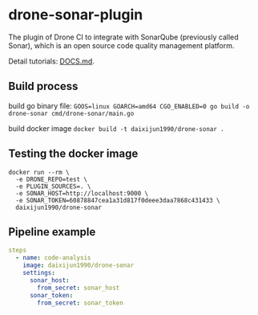 # drone-sonar-plugin

The plugin of Drone CI to integrate with SonarQube (previously called Sonar), which is an open source code quality management platform.

Detail tutorials: [DOCS.md](DOCS.md).

## Build process

build go binary file:
`GOOS=linux GOARCH=amd64 CGO_ENABLED=0 go build -o drone-sonar cmd/drone-sonar/main.go`

build docker image
`docker build -t daixijun1990/drone-sonar .`

## Testing the docker image

```commandline
docker run --rm \
  -e DRONE_REPO=test \
  -e PLUGIN_SOURCES=. \
  -e SONAR_HOST=http://localhost:9000 \
  -e SONAR_TOKEN=60878847cea1a31d817f0deee3daa7868c431433 \
  daixijun1990/drone-sonar
```

## Pipeline example

```yaml
steps
  - name: code-analysis
    image: daixijun1990/drone-sonar
    settings:
      sonar_host:
        from_secret: sonar_host
      sonar_token:
        from_secret: sonar_token
```
